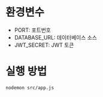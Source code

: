 # 환경변수

- PORT: 포트번호
- DATABASE_URL: 데이터베이스 소스
- JWT_SECRET: JWT 토큰

# 실행 방법
```
nodemon src/app.js
```